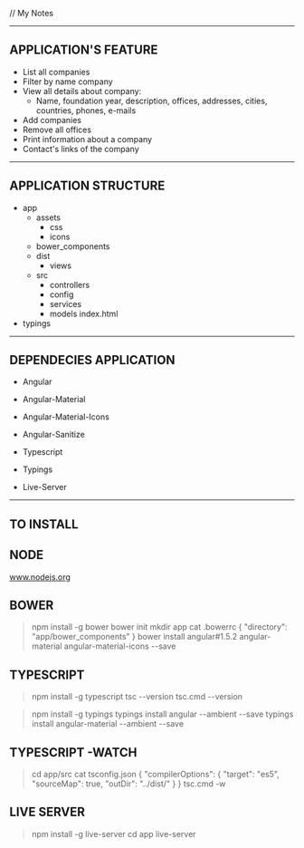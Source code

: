 // My Notes

--------------------------
  APPLICATION'S FEATURE
--------------------------
- List all companies
- Filter by name company
- View all details about company:
    - Name, foundation year, description, offices, addresses, cities, countries, phones, e-mails
- Add companies
- Remove all offices 
- Print information about a company 
- Contact's links of the company 


--------------------------
  APPLICATION STRUCTURE
--------------------------
 
+ app
    + assets
        + css
        + icons
    + bower_components
    + dist
        + views
    + src
        + controllers
        + config
        + services
        + models
    index.html  
+ typings



----------------------------
  DEPENDECIES APPLICATION 
----------------------------

- Angular
- Angular-Material
- Angular-Material-Icons 
- Angular-Sanitize 

- Typescript 
- Typings
- Live-Server 




-----------------------------------
  TO INSTALL 
-----------------------------------
## NODE
www.nodejs.org


## BOWER
> npm install -g bower
> bower init
> mkdir app
> cat .bowerrc
    {
        "directory": "app/bower_components"
    }
> bower install angular#1.5.2 angular-material angular-material-icons --save


## TYPESCRIPT
> npm install -g typescript 
> tsc --version
> tsc.cmd --version

> npm install -g typings 
> typings install angular --ambient --save
> typings install angular-material --ambient --save


## TYPESCRIPT -WATCH
> cd app/src
> cat tsconfig.json
    {
        "compilerOptions": {
            "target": "es5",
            "sourceMap": true,
            "outDir": "../dist/"
        }
    }
> tsc.cmd -w


## LIVE SERVER
> npm install -g live-server 
> cd app
> live-server